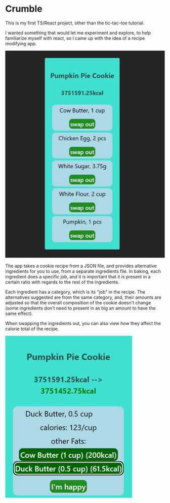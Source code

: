 # Crumble

This is my first TS/React project, other than the tic-tac-toe tutorial.

I wanted something that would let me experiment and explore, to help familiarize myself with react, so I came up with the idea of a recipe modifying app.

![App](img/screenshot1.png)

The app takes a cookie recipe from a JSON file, and provides alternative ingredients for you to use, from a separate ingredients file. In baking, each ingredient does a specific job, and it is important that it is present in a certain ratio with regards to the rest of the ingredients.

Each ingredient has a category, which is its "job" in the recipe. The alternatives suggested are from the same category, and, their amounts are adjusted so that the overall composition of the cookie doesn't change (some ingredients don't need to present in as big an amount to have the same effect).

When swapping the ingredients out, you can also view how they affect the calorie total of the recipe.

![App](img/screenshot3.png)



